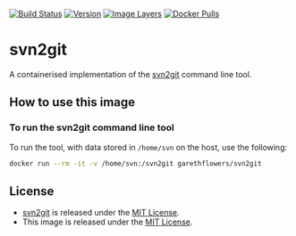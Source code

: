 [![Build Status](https://travis-ci.com/garethflowers/docker-svn2git.svg?branch=master)](https://travis-ci.com/garethflowers/docker-svn2git) [![Version](https://images.microbadger.com/badges/version/garethflowers/svn2git.svg)](https://microbadger.com/images/garethflowers/svn2git) [![Image Layers](https://images.microbadger.com/badges/image/garethflowers/svn2git.svg)](https://microbadger.com/images/garethflowers/svn2git) [![Docker Pulls](https://img.shields.io/docker/pulls/garethflowers/svn2git.svg)](https://store.docker.com/community/images/garethflowers/svn2git)

# svn2git

A containerised implementation of the [svn2git](https://github.com/nirvdrum/svn2git) command line tool.

## How to use this image

### To run the svn2git command line tool

To run the tool, with data stored in `/home/svn` on the host, use the following:
```sh
docker run --rm -it -v /home/svn:/svn2git garethflowers/svn2git
```

## License

*	[svn2git](https://github.com/nirvdrum/svn2git) is released under the [MIT License](https://github.com/nirvdrum/svn2git/blob/master/MIT-LICENSE).
*	This image is released under the [MIT License](https://raw.githubusercontent.com/garethflowers/docker-svn2git/master/LICENSE).
